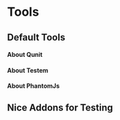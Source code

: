 # Tools
## Default Tools
#### About Qunit
#### About Testem
#### About PhantomJs
## Nice Addons for Testing
